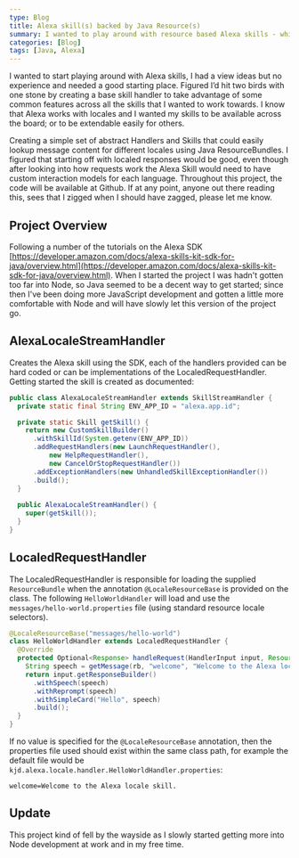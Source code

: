 ```yaml
---
type: Blog
title: Alexa skill(s) backed by Java Resource(s)
summary: I wanted to play around with resource based Alexa skills - which doubled as playing with reflection and annotations.
categories: [Blog]
tags: [Java, Alexa]
---
```


I wanted to start playing around with Alexa skills, I had a view ideas but no experience and needed a good starting place.  Figured I’d hit two birds with one stone by creating a base skill handler to take advantage of some common features across all the skills that I wanted to work towards.  I know that Alexa works with locales and I wanted my skills to be available across the board; or to be extendable easily for others.

Creating a simple set of abstract Handlers and Skills that could easily lookup message content for different locales using Java ResourceBundles.  I figured that starting off with localed responses would be good, even though after looking into how requests work the Alexa Skill would need to have custom interaction models for each language.  Throughout this project, the code will be available at Github.  If at any point, anyone out there reading this, sees that I zigged when I should have zagged, please let me know.

## Project Overview

Following a number of the tutorials on the Alexa SDK [https://developer.amazon.com/docs/alexa-skills-kit-sdk-for-java/overview.html](https://developer.amazon.com/docs/alexa-skills-kit-sdk-for-java/overview.html).   When I started the project I was hadn't gotten too far into Node, so Java seemed to be a decent way to get started; since then I've been doing more JavaScript development and gotten a little more comfortable with Node and will have slowly let this version of the project go.

## AlexaLocaleStreamHandler

Creates the Alexa skill using the SDK, each of the handlers provided can be hard coded or can be implementations of the LocaledRequestHandler.  Getting started the skill is created as documented:

```java
public class AlexaLocaleStreamHandler extends SkillStreamHandler {
  private static final String ENV_APP_ID = "alexa.app.id";

  private static Skill getSkill() {
    return new CustomSkillBuilder()
      .withSkillId(System.getenv(ENV_APP_ID))
      .addRequestHandlers(new LaunchRequestHandler(),
          new HelpRequestHandler(),
          new CancelOrStopRequestHandler())
      .addExceptionHandlers(new UnhandledSkillExceptionHandler())
      .build();
  }
	
  public AlexaLocaleStreamHandler() {
    super(getSkill());
  }	
}
```

## LocaledRequestHandler

The LocaledRequestHandler is responsible for loading the supplied `ResourceBundle` when the annotation `@LocaleResourceBase` is provided on the class.  The following `HelloWorldHandler` will load and use the `messages/hello-world.properties` file (using standard resource locale selectors).

```java
@LocaleResourceBase("messages/hello-world")
class HelloWorldHandler extends LocaledRequestHandler {
  @Override
  protected Optional<Response> handleRequest(HandlerInput input, ResourceBundle rb) {
    String speech = getMessage(rb, "welcome", "Welcome to the Alexa locale skill.");
    return input.getResponseBuilder()
      .withSpeech(speech)
      .withReprompt(speech)
      .withSimpleCard("Hello", speech)
      .build();
  }
}
```

If no value is specified for the `@LocaleResourceBase` annotation, then the properties file used should exist within the same class path, for example the default file would be `kjd.alexa.locale.handler.HelloWorldHandler.properties`:

```
welcome=Welcome to the Alexa locale skill.
```

## Update 

This project kind of fell by the wayside as I slowly started getting more into Node development at work and in my free time.  